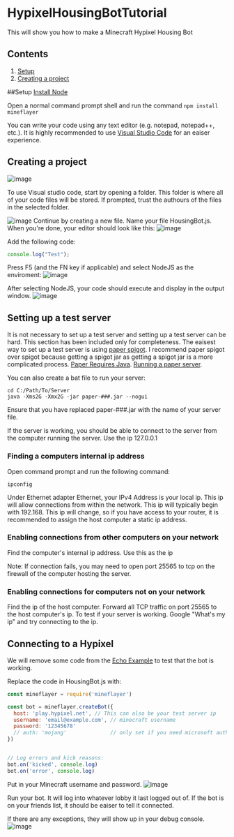 # HypixelHousingBotTutorial
This will show you how to make a Minecraft Hypixel Housing Bot

## Contents
1. [Setup](##Setup)
2. [Creating a project](##Creating-a-project)


##Setup
[Install Node](https://nodejs.org/en/)

Open a normal command prompt shell and run the command ```npm install mineflayer```

You can write your code using any text editor (e.g. notepad, notepad++, etc.). It is highly recommended to use [Visual Studio Code](https://code.visualstudio.com/download) for an eaiser experience.

## Creating a project

![image](https://user-images.githubusercontent.com/13612376/143779013-5284888c-caff-497a-9bc1-d56958cebab1.png)

To use Visual studio code, start by opening a folder. This folder is where all of your code files will be stored. If prompted, trust the authours of the files in the selected folder. 

![image](https://user-images.githubusercontent.com/13612376/143779097-99c14c4b-919e-4b64-b3cd-247b7ceea3e1.png)
Continue by creating a new file. Name your file HousingBot.js. When you're done, your editor should look like this:
![image](https://user-images.githubusercontent.com/13612376/143779161-cd42fc39-85ab-4f98-9c11-964e90edba14.png)

Add the following code:
```js
console.log("Test");
```

Press F5 (and the FN key if applicable) and select NodeJS as the enviroment:
![image](https://user-images.githubusercontent.com/13612376/143779273-4ba13c4f-65ab-4d91-b633-ed24f3b6eb2a.png)


After selecting NodeJS, your code should execute and display in the output window.
![image](https://user-images.githubusercontent.com/13612376/143779367-6b26f5a4-2afc-4cf7-9169-e15d83ca2e0c.png)


## Setting up a test server
It is not necessary to set up a test server and setting up a test server can be hard. This section has been included only for completeness. The eaisest way to set up a test server is using [paper spigot](https://papermc.io/downloads). I recommend paper spigot over spigot because getting a spigot jar as getting a spigot jar is a more complicated process. [Paper Requires Java](https://paper.readthedocs.io/en/latest/about/faq.html#what-do-i-need-to-run-it). [Running a paper server](https://paper.readthedocs.io/en/latest/server/getting-started.html#running-the-server). 

You can also create a bat file to run your server:
```
cd C:/Path/To/Server
java -Xms2G -Xmx2G -jar paper-###.jar --nogui
```
Ensure that you have replaced paper-###.jar with the name of your server file.

If the server is working, you should be able to connect to the server from the computer running the server. Use the ip 127.0.0.1


### Finding a computers internal ip address

Open command prompt and run the following command:
```
ipconfig
```

Under Ethernet adapter Ethernet, your IPv4 Address is your local ip. This ip will allow connections from within the network. This ip will typically begin with 192.168. 
This ip will change, so if you have access to your router, it is recommended to assign the host computer a static ip address.

### Enabling connections from other computers on your network
Find the computer's internal ip address. Use this as the ip 

Note: If connection fails, you may need to open port 25565 to tcp on the firewall of the computer hosting the server.

### Enabling connections for computers not on your network
Find the ip of the host computer. Forward all TCP traffic on port 25565 to the host computer's ip. To test if your server is working. Google "What's my ip" and try connecting to the ip. 

## Connecting to a Hypixel
We will remove some code from the [Echo Example](https://github.com/PrismarineJS/mineflayer#echo-example) to test that the bot is working.


Replace the code in HousingBot.js with:
```js
const mineflayer = require('mineflayer')

const bot = mineflayer.createBot({
  host: 'play.hypixel.net', // This can also be your test server ip
  username: 'email@example.com', // minecraft username
  password: '12345678'
  // auth: 'mojang'              // only set if you need microsoft auth, then set this to 'microsoft'
})


// Log errors and kick reasons:
bot.on('kicked', console.log)
bot.on('error', console.log)
```

Put in your Minecraft username and password.
![image](https://user-images.githubusercontent.com/13612376/143780950-4c98cf2a-db79-4787-8f9e-473d9df945e5.png)

Run your bot. It will log into whatever lobby it last logged out of. If the bot is on your friends list, it should be eaiser to tell it connected. 

If there are any exceptions, they will show up in your debug console.
![image](https://user-images.githubusercontent.com/13612376/143781031-14288934-d2ba-4bbc-b9ec-0e484b0412e2.png)
